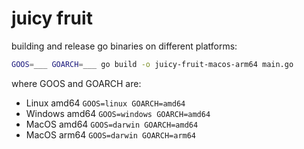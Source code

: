 # juicy fruit

building and release go binaries on different platforms:

```sh
GOOS=___ GOARCH=___ go build -o juicy-fruit-macos-arm64 main.go
```

where GOOS and GOARCH are:

- Linux amd64 `GOOS=linux GOARCH=amd64`
- Windows amd64 `GOOS=windows GOARCH=amd64`
- MacOS amd64 `GOOS=darwin GOARCH=amd64`
- MacOS arm64 `GOOS=darwin GOARCH=arm64`